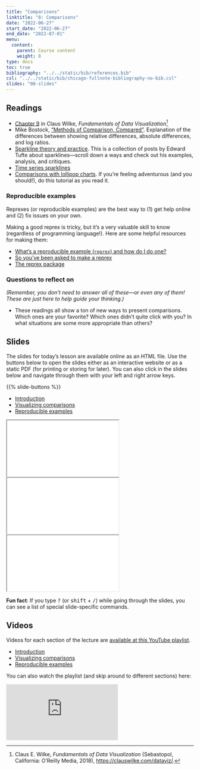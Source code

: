 ```yaml
---
title: "Comparisons"
linktitle: "8: Comparisons"
date: "2022-06-27"
start_date: "2022-06-27"
end_date: "2022-07-01"
menu:
  content:
    parent: Course content
    weight: 8
type: docs
toc: true
bibliography: "../../static/bib/references.bib"
csl: "../../static/bib/chicago-fullnote-bibliography-no-bib.csl"
slides: "08-slides"
---
```


## Readings

-   <i class="fas fa-book"></i> [Chapter 9](https://clauswilke.com/dataviz/boxplots-violins.html) in Claus Wilke, *Fundamentals of Data Visualization*[^1]
-   <i class="fas fa-external-link-square-alt"></i> Mike Bostock, [“Methods of Comparison, Compared”](https://observablehq.com/@mbostock/methods-of-comparison-compared). Explanation of the differences between showing relative differences, absolute differences, and log ratios.
-   <i class="fas fa-external-link-square-alt"></i> [Sparkline theory and practice](https://www.edwardtufte.com/bboard/q-and-a-fetch-msg?msg_id=0001OR). This is a collection of posts by Edward Tufte about sparklines—scroll down a ways and check out his examples, analysis, and critiques.
-   <i class="fas fa-external-link-square-alt"></i> [Time series sparklines](https://flowingdata.com/2017/01/24/one-dataset-visualized-25-ways/02-time-series-sparklines-2/)
-   <i class="fas fa-external-link-square-alt"></i> [Comparisons with lollipop charts](https://uc-r.github.io/lollipop). If you’re feeling adventurous (and you should!), do this tutorial as you read it.

### Reproducible examples

Reprexes (or reproducible examples) are the best way to (1) get help online and (2) fix issues on your own.

Making a good reprex is tricky, but it’s a very valuable skill to know (regardless of programming language!). Here are some helpful resources for making them:

-   <i class="fas fa-external-link-square-alt"></i> [What’s a reproducible example (`reprex`) and how do I do one?](https://community.rstudio.com/t/faq-whats-a-reproducible-example-reprex-and-how-do-i-do-one/5219)
-   <i class="fas fa-external-link-square-alt"></i> [So you’ve been asked to make a reprex](https://www.jessemaegan.com/post/so-you-ve-been-asked-to-make-a-reprex/)
-   <i class="fab fa-r-project"></i> [The reprex package](https://reprex.tidyverse.org/index.html)

### Questions to reflect on

*(Remember, you don’t need to answer all of these—or even any of them! These are just here to help guide your thinking.)*

-   These readings all show a ton of new ways to present comparisons. Which ones are your favorite? Which ones didn’t quite click with you? In what situations are some more appropriate than others?

## Slides

The slides for today’s lesson are available online as an HTML file. Use the buttons below to open the slides either as an interactive website or as a static PDF (for printing or storing for later). You can also click in the slides below and navigate through them with your left and right arrow keys.

{{% slide-buttons %}}

<ul class="nav nav-tabs" id="slide-tabs" role="tablist">
<li class="nav-item">
<a class="nav-link active" id="introduction-tab" data-toggle="tab" href="#introduction" role="tab" aria-controls="introduction" aria-selected="true">Introduction</a>
</li>
<li class="nav-item">
<a class="nav-link" id="visualizing-comparisons-tab" data-toggle="tab" href="#visualizing-comparisons" role="tab" aria-controls="visualizing-comparisons" aria-selected="false">Visualizing comparisons</a>
</li>
<li class="nav-item">
<a class="nav-link" id="reproducible-examples-tab" data-toggle="tab" href="#reproducible-examples" role="tab" aria-controls="reproducible-examples" aria-selected="false">Reproducible examples</a>
</li>
</ul>

<div id="slide-tabs" class="tab-content">

<div id="introduction" class="tab-pane fade show active" role="tabpanel" aria-labelledby="introduction-tab">

<div class="embed-responsive embed-responsive-16by9">

<iframe class="embed-responsive-item" src="/slides/08-slides.html#1">
</iframe>

</div>

</div>

<div id="visualizing-comparisons" class="tab-pane fade" role="tabpanel" aria-labelledby="visualizing-comparisons-tab">

<div class="embed-responsive embed-responsive-16by9">

<iframe class="embed-responsive-item" src="/slides/08-slides.html#comparisons">
</iframe>

</div>

</div>

<div id="reproducible-examples" class="tab-pane fade" role="tabpanel" aria-labelledby="reproducible-examples-tab">

<div class="embed-responsive embed-responsive-16by9">

<iframe class="embed-responsive-item" src="/slides/08-slides.html#reprex">
</iframe>

</div>

</div>

</div>

<div class="fyi">

**Fun fact**: If you type <kbd>?</kbd> (or <kbd>shift</kbd> + <kbd>/</kbd>) while going through the slides, you can see a list of special slide-specific commands.

</div>

## Videos

Videos for each section of the lecture are [available at this YouTube playlist](https://www.youtube.com/playlist?list=PLS6tnpTr39sGAoxtYY1GgHm2ZRQmWeTiP).

-   [Introduction](https://www.youtube.com/watch?v=pwvPAnjEHKk&list=PLS6tnpTr39sGAoxtYY1GgHm2ZRQmWeTiP)
-   [Visualizing comparisons](https://www.youtube.com/watch?v=iJOPwPYxZZE&list=PLS6tnpTr39sGAoxtYY1GgHm2ZRQmWeTiP)
-   [Reproducible examples](https://www.youtube.com/watch?v=Gv1U8IPxiOY&list=PLS6tnpTr39sGAoxtYY1GgHm2ZRQmWeTiP)

You can also watch the playlist (and skip around to different sections) here:

<div class="embed-responsive embed-responsive-16by9">

<iframe class="embed-responsive-item" src="https://www.youtube.com/embed/playlist?list=PLS6tnpTr39sGAoxtYY1GgHm2ZRQmWeTiP" frameborder="0" allow="accelerometer; autoplay; encrypted-media; gyroscope; picture-in-picture" allowfullscreen>
</iframe>

</div>

[^1]: Claus E. Wilke, *Fundamentals of Data Visualization* (Sebastopol, California: O’Reilly Media, 2018), <https://clauswilke.com/dataviz/>.
